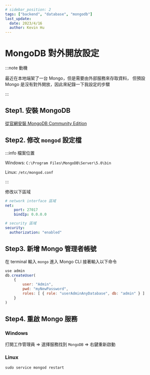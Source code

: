 ```yaml
---
# sidebar_position: 2
tags: ["backend", "database", "mongodb"]
last_update:
  date: 2023/4/16
  author: Kevin Hu
---
```


# MongoDB 對外開放設定

:::note 動機

最近在本地端架了一台 Mongo，但是需要由外部服務來存取資料，
但預設 Mongo 是沒有對外開放，因此來紀錄一下我設定的步驟

:::

## Step1. 安裝 MongoDB

[從官網安裝 MongoDB Community Edition](https://docs.mongodb.com/manual/administration/install-community/)

## Step2. 修改 `mongod` 設定檔

:::info 檔案位置

Windows: `C:\Program Files\MongoDB\Server\5.0\bin`

Linux: `/etc/mongod.conf`

:::

修改以下區域

```yaml {4,8} showLineNumbers
# network interface 區域
net:
	port: 27017
	bindIp: 0.0.0.0

# security 區域
security:
  authorization: "enabled"
```

## Step3. 新增 Mongo 管理者帳號

在 terminal 輸入 `mongo` 進入 Mongo CLI
接著輸入以下命令

```js showLineNumbers
use admin
db.createUser(
	{
		user: "Admin",
		pwd: "myNewPassword",
		roles: [ { role: "userAdminAnyDatabase", db: "admin" } ]
	}
)
```

## Step4. 重啟 Mongo 服務

### Windows

打開工作管理員 => 選擇服務找到 `MongoDB` => 右鍵重新啟動

<!-- <img src="/assets/mongo-service.png"> -->

### Linux

`sudo service mongod restart`
